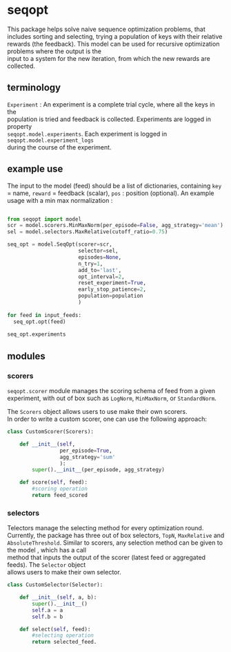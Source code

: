 # seqopt

This package helps solve naive sequence optimization problems,
that includes sorting and selecting, trying a population of keys with their
relative rewards (the feedback).
This model can be used for recursive optimization problems where the output is the  
input to a system for the new iteration, from which the new rewards are collected.


## terminology

`Experiment` : An experiment is a complete trial cycle, where all the keys in the  
population is tried and feedback is collected. Experiments are logged in property  
`seqopt.model.experiments`. Each experiment is logged in `seqopt.model.experiment_logs`  
during the course of the experiment.


## example use

The input to the model (feed) should be a list of dictionaries,
containing `key` = name, `reward` = feedback (scalar), `pos` : position (optional).
An example usage with a min max normalization :

```py

from seqopt import model
scr = model.scorers.MinMaxNorm(per_episode=False, agg_strategy='mean')
sel = model.selectors.MaxRelative(cutoff_ratio=0.75)

seq_opt = model.SeqOpt(scorer=scr,
                       selector=sel,
                       episodes=None,
                       n_try=1,
                       add_to='last',
                       opt_interval=2,
                       reset_experiment=True,
                       early_stop_patience=2,
                       population=population
                       )
                       
for feed in input_feeds:
  seq_opt.opt(feed)
  
seq_opt.experiments
```

## modules
### scorers
`seqopt.scorer` module manages the scoring schema of feed from a given
experiment, with out of box such as `LogNorm`, `MinMaxNorm`, or `StandardNorm`.

The `Scorers` object allows users to use make their own scorers.  
In order to write a custom scorer, one can use the following approach:

```py
class CustomScorer(Scorers):

    def __init__(self,
                 per_episode=True,
                 agg_strategy='sum'
                 ):
        super().__init__(per_episode, agg_strategy)

    def score(self, feed):
        #scoring operation
        return feed_scored
```

### selectors
Telectors manage the selecting method for every optimization round. Currently,
the package has three out of box selectors, `TopN`, `MaxRelative` and
`AbsoluteThreshold`. Similar to scorers, any selection method can be given to the model , which has a call  
method that inputs the output of the scorer (latest feed or  aggregated feeds). The `Selector` object  
allows users to make their own selector.


```py
class CustomSelector(Selector):

    def __init__(self, a, b):
        super().__init__()
        self.a = a
        self.b = b

    def select(self, feed):
        #selecting operation
        return selected_feed.
        
```



